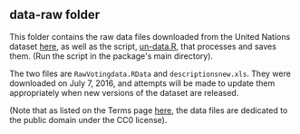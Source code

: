 ## data-raw folder

This folder contains the raw data files downloaded from the United Nations dataset [here](https://dataverse.harvard.edu/dataset.xhtml?persistentId=hdl:1902.1/12379), as well as the script, [un-data.R](un-data.R), that processes and saves them. (Run the script in the package's main directory).

The two files are `RawVotingdata.RData` and `descriptionsnew.xls`. They were downloaded on July 7, 2016, and attempts will be made to update them appropriately when new versions of the dataset are released.

(Note that as listed on the Terms page [here](https://dataverse.harvard.edu/dataset.xhtml?persistentId=hdl:1902.1/12379), the data files are dedicated to the public domain under the CC0 license).
